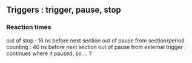 ## Triggers : trigger, pause, stop

### Reaction times
out of stop : 16 ns before next section
out of pause from section/period counting : 40 ns before next section
out of pause from external trigger : continues where it paused, so ... ?
